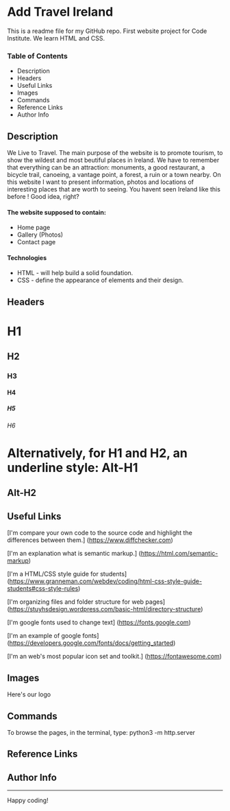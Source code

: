 # Add Travel Ireland

This is a readme file for my GitHub repo. First website project for Code Institute.
We learn HTML and CSS.

### Table of Contents
* Description
* Headers
* Useful Links
* Images
* Commands 
* Reference Links
* Author Info

## Description 
We Live to Travel.
The main purpose of the website is to promote tourism, to show the wildest and most beutiful places in Ireland.
We have to remember that everything can be an attraction: monuments, a good restaurant, a bicycle trail, canoeing, a vantage point, a forest, a ruin or a town nearby.
On this website I want to present information, photos and locations of interesting places that are worth to seeing.
You havent seen Ireland like this before !
Good idea, right?

#### The website supposed to contain:
* Home page
* Gallery (Photos)
* Contact page

#### Technologies
* HTML - will help build a solid foundation.
* CSS - define the appearance of elements and their design.

## Headers
# H1
## H2
### H3
#### H4
##### H5
###### H6

Alternatively, for H1 and H2, an underline style:
Alt-H1
======
Alt-H2
------

## Useful Links
[I'm compare your own code to the source code and highlight the differences between them.]
(https://www.diffchecker.com)

[I'm an explanation what is semantic markup.]
(https://html.com/semantic-markup)

[I'm a HTML/CSS style guide for students]
(https://www.granneman.com/webdev/coding/html-css-style-guide-students#css-style-rules)

[I'm organizing files and folder structure for web pages]
(https://stuyhsdesign.wordpress.com/basic-html/directory-structure)

[I'm google fonts used to change text]
(https://fonts.google.com)

[I'm an example of google fonts] 
(https://developers.google.com/fonts/docs/getting_started)

[I'm an web's most popular icon set and toolkit.]
(https://fontawesome.com)

## Images
Here's our logo 

## Commands
To browse the pages, in the terminal, type: python3 -m http.server

## Reference Links

## Author Info

---
Happy coding!
